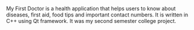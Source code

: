 My First Doctor is a health application that helps users to know about diseases, first aid, food tips and important contact numbers.
It is written in C++ using Qt framework.
It was my second semester college project.
